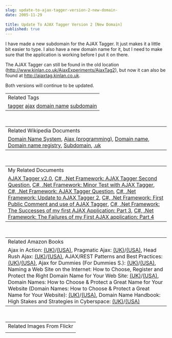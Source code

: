 ```yaml
---
slug: update-to-ajax-tagger-version-2-new-domain-
date: 2005-11-29
 
title: Update To AJAX Tagger Version 2 [New Domain]
published: true
---
```

I have made a new subdomain for the AJAX Tagger. It just makes it a little bit easier to type. I also have a new domain name for it, but I need to make sure that the application is working before I put it on there.<p />The AJAX Tagger can still be found in the old location (<a href="http://www.kinlan.co.uk/AjaxExperiments/AjaxTag2">http://www.kinlan.co.uk/AjaxExperiments/AjaxTag2</a>), but now it can also be found at <a href="http://ajaxtag.kinlan.co.uk">http://ajaxtag.kinlan.co.uk</a>.<p />Both versions will continue to be updated.<p /><table class="TechnoratiHead TagHeader">
<tr><td>Related Tags</td></tr>
<tr class="Technorati"><td>
<a href="https://paul.kinlan.me/tags/tagger" class="Tag" rel="tag">tagger</a> <a href="https://paul.kinlan.me/tags/ajax" class="Tag" rel="tag">ajax</a> <a href="https://paul.kinlan.me/tags/domain%20name" class="Tag" rel="tag">domain name</a> <a href="https://paul.kinlan.me/tags/subdomain" class="Tag" rel="tag">subdomain</a>
</td></tr>
</table><br /><table class="TechnoratiHead TagHeader">
<tr><td>Related Wikipedia Documents</td></tr>
<tr class="Technorati"><td>
<a href="http://en.wikipedia.org/wiki/Domain_Name_System" class="Tag" rel="tag">Domain Name System</a>, <a href="http://en.wikipedia.org/wiki/AJAX" class="Tag" rel="tag">Ajax (programming)</a>, <a href="http://en.wikipedia.org/wiki/Domain_name" class="Tag" rel="tag">Domain name</a>, <a href="http://en.wikipedia.org/wiki/Domain_name_registry" class="Tag" rel="tag">Domain name registry</a>, <a href="http://en.wikipedia.org/wiki/Subdomain" class="Tag" rel="tag">Subdomain</a>, <a href="http://en.wikipedia.org/wiki/.uk" class="Tag" rel="tag">.uk</a>
</td></tr>
</table><br /><table class="TechnoratiHead TagHeader">
<tr><td>My Related Documents</td></tr>
<tr class="Technorati"><td>
<a href="http://www.kinlan.co.uk/AjaxExperiments/AjaxTag2" class="Tag" rel="tag">AJAX Tagger v2.0</a>, <a href="http://www.kinlan.co.uk/2005/09/ajax-tagger-second-question.html" class="Tag" rel="tag">C#, .Net Framework: AJAX Tagger Second Question</a>, <a href="http://www.kinlan.co.uk/2005/09/minor-test-with-ajax-tagger.html" class="Tag" rel="tag">C#, .Net Framework: Minor Test with AJAX Tagger</a>, <a href="http://www.kinlan.co.uk/2005/09/ajax-tagger-question.html" class="Tag" rel="tag">C#, .Net Framework: AJAX Tagger Question</a>, <a href="http://www.kinlan.co.uk/2005/09/update-to-ajax-tagger-2.html" class="Tag" rel="tag">C#, .Net Framework: Update to AJAX Tagger 2</a>, <a href="http://www.kinlan.co.uk/2005/09/first-public-comment-and-use-of-ajax.html" class="Tag" rel="tag">C#, .Net Framework: First Public Comment and use of AJAX Tagger</a>, <a href="http://www.kinlan.co.uk/2005/08/successes-of-my-first-ajax-application_15.html" class="Tag" rel="tag">C#, .Net Framework: The Successes of my first AJAX Application: Part 3</a>, <a href="http://www.kinlan.co.uk/2005/09/failures-of-my-first-ajax-application_06.html" class="Tag" rel="tag">C#, .Net Framework: The Failures of my First AJAX application: Part 4</a>
</td></tr>
</table><br /><table class="TechnoratiHead TagHeader">
<tr><td>Related Amazon Books</td></tr>
<tr class="Technorati"><td>Ajax in Action: <a href="http://www.amazon.co.uk/exec/obidos/redirect?tag=cnetfra-21%26link_code=xm2%26camp=2025%26creative=165953%26path=http://www.amazon.co.uk/gp/redirect.html%253fASIN=1932394613%2526tag=cnetfra-21%2526lcode=xm2%2526cID=2025%2526ccmID=165953%2526location=/o/ASIN/1932394613%25253FSubscriptionId=0CM2PVF6VAHJQKW5G782" class="Tag" rel="tag">(UK)</a>/<a href="http://www.amazon.com/exec/obidos/redirect?tag=cnetfra-20%26link_code=xm2%26camp=2025%26creative=165953%26path=http://www.amazon.com/gp/redirect.html%253fASIN=1932394613%2526tag=cnetfra-20%2526lcode=xm2%2526cID=2025%2526ccmID=165953%2526location=/o/ASIN/1932394613%25253FSubscriptionId=0CM2PVF6VAHJQKW5G782" class="Tag" rel="tag">(USA)</a>, Pragmatic Ajax: <a href="http://www.amazon.co.uk/exec/obidos/redirect?tag=cnetfra-21%26link_code=xm2%26camp=2025%26creative=165953%26path=http://www.amazon.co.uk/gp/redirect.html%253fASIN=0976694085%2526tag=cnetfra-21%2526lcode=xm2%2526cID=2025%2526ccmID=165953%2526location=/o/ASIN/0976694085%25253FSubscriptionId=0CM2PVF6VAHJQKW5G782" class="Tag" rel="tag">(UK)</a>/<a href="http://www.amazon.com/exec/obidos/redirect?tag=cnetfra-20%26link_code=xm2%26camp=2025%26creative=165953%26path=http://www.amazon.com/gp/redirect.html%253fASIN=0976694085%2526tag=cnetfra-20%2526lcode=xm2%2526cID=2025%2526ccmID=165953%2526location=/o/ASIN/0976694085%25253FSubscriptionId=0CM2PVF6VAHJQKW5G782" class="Tag" rel="tag">(USA)</a>, Head Rush Ajax: <a href="http://www.amazon.co.uk/exec/obidos/redirect?tag=cnetfra-21%26link_code=xm2%26camp=2025%26creative=165953%26path=http://www.amazon.co.uk/gp/redirect.html%253fASIN=0596102259%2526tag=cnetfra-21%2526lcode=xm2%2526cID=2025%2526ccmID=165953%2526location=/o/ASIN/0596102259%25253FSubscriptionId=0CM2PVF6VAHJQKW5G782" class="Tag" rel="tag">(UK)</a>/<a href="http://www.amazon.com/exec/obidos/redirect?tag=cnetfra-20%26link_code=xm2%26camp=2025%26creative=165953%26path=http://www.amazon.com/gp/redirect.html%253fASIN=0596102259%2526tag=cnetfra-20%2526lcode=xm2%2526cID=2025%2526ccmID=165953%2526location=/o/ASIN/0596102259%25253FSubscriptionId=0CM2PVF6VAHJQKW5G782" class="Tag" rel="tag">(USA)</a>, AJAX/REST Patterns and Best Practices: <a href="http://www.amazon.co.uk/exec/obidos/redirect?tag=cnetfra-21%26link_code=xm2%26camp=2025%26creative=165953%26path=http://www.amazon.co.uk/gp/redirect.html%253fASIN=1590596161%2526tag=cnetfra-21%2526lcode=xm2%2526cID=2025%2526ccmID=165953%2526location=/o/ASIN/1590596161%25253FSubscriptionId=0CM2PVF6VAHJQKW5G782" class="Tag" rel="tag">(UK)</a>/<a href="http://www.amazon.com/exec/obidos/redirect?tag=cnetfra-20%26link_code=xm2%26camp=2025%26creative=165953%26path=http://www.amazon.com/gp/redirect.html%253fASIN=1590596161%2526tag=cnetfra-20%2526lcode=xm2%2526cID=2025%2526ccmID=165953%2526location=/o/ASIN/1590596161%25253FSubscriptionId=0CM2PVF6VAHJQKW5G782" class="Tag" rel="tag">(USA)</a>, Ajax for Dummies (For Dummies S.): <a href="http://www.amazon.co.uk/exec/obidos/redirect?tag=cnetfra-21%26link_code=xm2%26camp=2025%26creative=165953%26path=http://www.amazon.co.uk/gp/redirect.html%253fASIN=0471785970%2526tag=cnetfra-21%2526lcode=xm2%2526cID=2025%2526ccmID=165953%2526location=/o/ASIN/0471785970%25253FSubscriptionId=0CM2PVF6VAHJQKW5G782" class="Tag" rel="tag">(UK)</a>/<a href="http://www.amazon.com/exec/obidos/redirect?tag=cnetfra-20%26link_code=xm2%26camp=2025%26creative=165953%26path=http://www.amazon.com/gp/redirect.html%253fASIN=0471785970%2526tag=cnetfra-20%2526lcode=xm2%2526cID=2025%2526ccmID=165953%2526location=/o/ASIN/0471785970%25253FSubscriptionId=0CM2PVF6VAHJQKW5G782" class="Tag" rel="tag">(USA)</a>, Naming a Web Site on the Internet: How to Choose, Register and Protect the Right Domain Name for Your Web Site: <a href="http://www.amazon.co.uk/exec/obidos/redirect?tag=cnetfra-21%26link_code=xm2%26camp=2025%26creative=165953%26path=http://www.amazon.co.uk/gp/redirect.html%253fASIN=1840253592%2526tag=cnetfra-21%2526lcode=xm2%2526cID=2025%2526ccmID=165953%2526location=/o/ASIN/1840253592%25253FSubscriptionId=0CM2PVF6VAHJQKW5G782" class="Tag" rel="tag">(UK)</a>/<a href="http://www.amazon.com/exec/obidos/redirect?tag=cnetfra-20%26link_code=xm2%26camp=2025%26creative=165953%26path=http://www.amazon.com/gp/redirect.html%253fASIN=1840253592%2526tag=cnetfra-20%2526lcode=xm2%2526cID=2025%2526ccmID=165953%2526location=/o/ASIN/1840253592%25253FSubscriptionId=0CM2PVF6VAHJQKW5G782" class="Tag" rel="tag">(USA)</a>, Domain Names: How to Choose &amp; Protect a Great Name for Your Website (Domain Names: How to Choose &amp; Protect a Great Name for Your Website): <a href="http://www.amazon.co.uk/exec/obidos/redirect?tag=cnetfra-21%26link_code=xm2%26camp=2025%26creative=165953%26path=http://www.amazon.co.uk/gp/redirect.html%253fASIN=0873376471%2526tag=cnetfra-21%2526lcode=xm2%2526cID=2025%2526ccmID=165953%2526location=/o/ASIN/0873376471%25253FSubscriptionId=0CM2PVF6VAHJQKW5G782" class="Tag" rel="tag">(UK)</a>/<a href="http://www.amazon.com/exec/obidos/redirect?tag=cnetfra-20%26link_code=xm2%26camp=2025%26creative=165953%26path=http://www.amazon.com/gp/redirect.html%253fASIN=0873376471%2526tag=cnetfra-20%2526lcode=xm2%2526cID=2025%2526ccmID=165953%2526location=/o/ASIN/0873376471%25253FSubscriptionId=0CM2PVF6VAHJQKW5G782" class="Tag" rel="tag">(USA)</a>, Domain Name Handbook: High Stakes and Strategies in Cyberspace: <a href="http://www.amazon.co.uk/exec/obidos/redirect?tag=cnetfra-21%26link_code=xm2%26camp=2025%26creative=165953%26path=http://www.amazon.co.uk/gp/redirect.html%253fASIN=0879305150%2526tag=cnetfra-21%2526lcode=xm2%2526cID=2025%2526ccmID=165953%2526location=/o/ASIN/0879305150%25253FSubscriptionId=0CM2PVF6VAHJQKW5G782" class="Tag" rel="tag">(UK)</a>/<a href="http://www.amazon.com/exec/obidos/redirect?tag=cnetfra-20%26link_code=xm2%26camp=2025%26creative=165953%26path=http://www.amazon.com/gp/redirect.html%253fASIN=0879305150%2526tag=cnetfra-20%2526lcode=xm2%2526cID=2025%2526ccmID=165953%2526location=/o/ASIN/0879305150%25253FSubscriptionId=0CM2PVF6VAHJQKW5G782" class="Tag" rel="tag">(USA)</a>
</td></tr>
</table><br /><table class="TechnoratiHead TagHeader">
<tr><td>Related Images From Flickr</td></tr>
<tr class="Technorati"><td></td></tr>
</table><div class="blogger-post-footer"><img class="posterous_download_image" src="https://blogger.googleusercontent.com/tracker/8109338-113327064658729300?l=www.kinlan.co.uk%2Findex.html" height="1" alt="" width="1" /></div>

